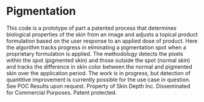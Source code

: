 # Pigmentation

This code is a prototype of part a patented process that determines biological properties of the skin from an image and adjusts a topical product formulation based on the user response to an applied dose of product. Here the algorithm tracks progress in eliminating a pigmentation spot when a proprietary formulation is applied. The methodology detects the pixels within the spot (pigmented skin) and those outside the spot (normal skin) and tracks the difference in skin color between the normal and pigmented skin over the application period. The work is in progress, but detection of quantitive improvement is currently possible for the use case in question. See POC Results upon request. Property of Skin Depth Inc. Disseminated for Commercial Purposes. Patent protected.
